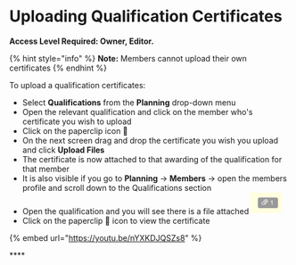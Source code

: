 # Uploading Qualification Certificates

**Access Level Required: Owner, Editor.**

{% hint style="info" %}
**Note:** Members cannot upload their own certificates 
{% endhint %}

To upload a qualification certificates:

* Select **Qualifications** from the **Planning** drop-down menu
* Open the relevant qualification and click on the member who's certificate you wish to upload
* Click on the paperclip icon 📎
* On the next screen drag and drop the certificate you wish you upload and click **Upload Files**
* The certificate is now attached to that awarding of the qualification for that member
* It is also visible if you go to **Planning** -&gt; **Members** -&gt; open the members profile and scroll down to the Qualifications section
* Open the qualification and you will see there is a file attached ![Image Placeholder](../../.gitbook/assets/paperclip.png)
* Click on the paperclip 📎 icon to view the certificate

{% embed url="https://youtu.be/nYXKDJQSZs8" %}

\*\*\*\*

